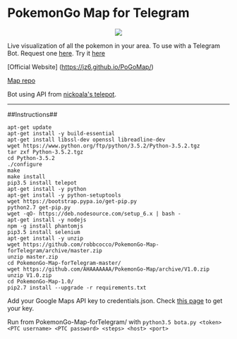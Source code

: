 # PokemonGo Map for Telegram

<p align="center">
<img src="https://raw.githubusercontent.com/robbcocco/PokemonGo-Map-forTelegram/master/cover.jpg">
</p>

Live visualization of all the pokemon in your area. To use with a Telegram Bot. Request one [here](https://telegram.me/BotFather).  Try it [here](https://telegram.me/PkmnGoMapBot)

[Official Website] (https://jz6.github.io/PoGoMap/)

[Map repo](https://github.com/AHAAAAAAA/PokemonGo-Map/tree/develop)

Bot using API from [nickoala's telepot](https://github.com/nickoala/telepot).

---
##Instructions##

```
apt-get update
apt-get install -y build-essential
apt-get install libssl-dev openssl libreadline-dev
wget https://www.python.org/ftp/python/3.5.2/Python-3.5.2.tgz
tar zxf Python-3.5.2.tgz
cd Python-3.5.2
./configure
make
make install
pip3.5 install telepot
apt-get install -y python
apt-get install -y python-setuptools
wget https://bootstrap.pypa.io/get-pip.py
python2.7 get-pip.py
wget -qO- https://deb.nodesource.com/setup_6.x | bash -
apt-get install -y nodejs
npm -g install phantomjs
pip3.5 install selenium
apt-get install -y unzip
wget https://github.com/robbcocco/PokemonGo-Map-forTelegram/archive/master.zip
unzip master.zip
cd PokemonGo-Map-forTelegram-master/
wget https://github.com/AHAAAAAAA/PokemonGo-Map/archive/V1.0.zip
unzip V1.0.zip
cd PokemonGo-Map-1.0/
pip2.7 install --upgrade -r requirements.txt
```

Add your Google Maps API key to credentials.json. Check [this page](https://github.com/AHAAAAAAA/PokemonGo-Map/wiki/Google-Maps-API:-a-brief-guide-to-your-own-key) to get your key.

Run from PokemonGo-Map-forTelegram/ with `python3.5 bota.py <token> <PTC username> <PTC password> <steps> <host> <port>`
